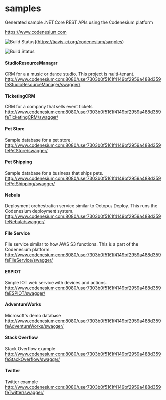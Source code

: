 # samples
Generated sample .NET Core REST APIs using the Codenesium platform


https://www.codenesium.com



![Build Status](https://travis-ci.org/codenesium/samples.svg?branch=master)](https://travis-ci.org/codenesium/samples)

![Build Status](https://dev.azure.com/codenesium0978/Samples/_apis/build/status/Samples-ASP.NET%20Core-CI)


#### StudioResourceManager
CRM for a a music or dance studio.
This project is multi-tenant.
http://www.codenesium.com:8080/user7303b0f5161f4149bf2959a488d359feStudioResourceManager/swagger/

#### TicketingCRM
CRM for a company that sells event tickets
http://www.codenesium.com:8080/user7303b0f5161f4149bf2959a488d359feTicketingCRM/swagger/

#### Pet Store
Sample database for a pet store.
http://www.codenesium.com:8080/user7303b0f5161f4149bf2959a488d359fePetStore/swagger/

#### Pet Shipping
Sample database for a business that ships pets.
http://www.codenesium.com:8080/user7303b0f5161f4149bf2959a488d359fePetShipping/swagger/

#### Nebula
Deployment orchestration service similar to Octopus Deploy. This runs the Codenesium deployment system.
http://www.codenesium.com:8080/user7303b0f5161f4149bf2959a488d359feNebula/swagger/

#### File Service
File service similar to how AWS S3 functions. This is a part of the Codenesium platform.
http://www.codenesium.com:8080/user7303b0f5161f4149bf2959a488d359feFileService/swagger/

#### ESPIOT
Simple IOT web service with devices and actions.
http://www.codenesium.com:8080/user7303b0f5161f4149bf2959a488d359feESPIOT/swagger/

#### AdventureWorks
Microsoft's demo database
http://www.codenesium.com:8080/user7303b0f5161f4149bf2959a488d359feAdventureWorks/swagger/

#### Stack Overflow
Stack Overflow example
http://www.codenesium.com:8080/user7303b0f5161f4149bf2959a488d359feStackOverflow/swagger/

#### Twitter
Twitter example
http://www.codenesium.com:8080/user7303b0f5161f4149bf2959a488d359feTwitter/swagger/
